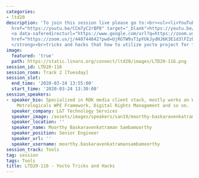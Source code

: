 ```yaml
---
categories:
- ltd20
description: 'To join this session live please go to:<br><ul><li>YouTube: <a data-saferedirecturl="https://www.google.com/url?q=https://youtu.be/CCm7yC2rBP8&source=gmail&ust=1584709380421000&usg=AFQjCNFU25JEciO-bl3ZdJ9ygW7B-K7HFw"
  href="https://youtu.be/CCm7yC2rBP8" target="_blank">https://youtu.be/CCm7yC2rBP8</a></li><li>Zoom:
  <a data-saferedirecturl="https://www.google.com/url?q=https://zoom.us/j/448744842?pwd%3DUjRGTW9sT1pYUkJydHJ6K3E1d3lFZz09&source=gmail&ust=1584709380421000&usg=AFQjCNHerCbG47cOF-09Mck9wiy_WC35kA"
  href="https://zoom.us/j/448744842?pwd=UjRGTW9sT1pYUkJydHJ6K3E1d3lFZz09" target="_blank">https://zoom.us/j/448744842?pwd=UjRGTW9sT1pYUkJydHJ6K3E1d3lFZz09</a></li></ul><strong>Description:
  </strong><br>tricks and hacks that how to utilize yocto project for faster development'
image:
  featured: 'true'
  path: https://static.linaro.org/connect/ltd20/images/LTD20-116.png
session_id: LTD20-116
session_room: Track 2 [Tuesday]
session_slot:
  end_time: '2020-03-24 13:55:00'
  start_time: '2020-03-24 13:30:00'
session_speakers:
- speaker_bio: Specialized in RDK media client stack, mostly works on Westeros Compositor,
    Metrologicals WPE Framework, Digital Rights Management and so on.
  speaker_company: L&T Technology Services
  speaker_image: /assets/images/speakers/san19/moorthy-baskaravenkatraman-sambamoorthy.jpg
  speaker_location: ''
  speaker_name: Moorthy Baskaravenkatraman Sambamoorthy
  speaker_position: Senior Engineer
  speaker_url: ''
  speaker_username: moorthy.baskaravenkatramansambamoorthy
session_track: Tools
tag: session
tags: Tools
title: LTD20-116 - Yocto Tricks and Hacks
---
```


